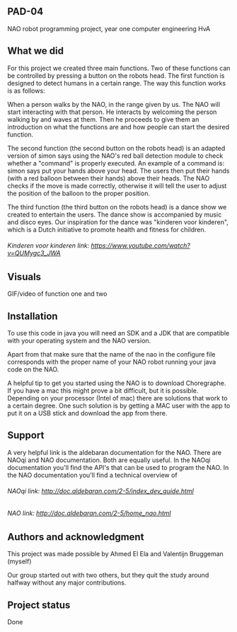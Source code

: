 ## PAD-04
NAO robot programming project, year one computer engineering HvA

## What we did
For this project we created three main functions. Two of these functions can be controlled by pressing a button on 
the robots head. The first function is designed to detect humans in a certain range. The way this function works 
is as follows:

When a person walks by the NAO, in the range given by us. The NAO will start interacting with that person. He 
interacts by welcoming the person walking by and waves at them. Then he proceeds to give them an introduction on what 
the functions are and how people can start the desired function.

The second function (the second button on the robots head) is an adapted version of simon says using the NAO's red 
ball detection module to check whether a "command" is properly executed. An example of a command is: simon says put 
your hands above your head. The users then put their hands (with a red balloon between their hands) above their heads. 
The NAO checks if the move is made correctly, otherwise it will tell the user to adjust the position of the balloon to 
the proper position.

The third function (the third button on the robots head) is a dance show we created to entertain the users. The dance 
show is accompanied by music and disco eyes. Our inspiration for the dance was "kinderen voor kinderen", which is a 
Dutch initiative to promote health and fitness for children.

 
###### Kinderen voor kinderen link: https://www.youtube.com/watch?v=QUMygc3_JWA

## Visuals
GIF/video of function one and two

## Installation
To use this code in java you will need an SDK and a JDK that are compatible with your operating system and the NAO 
version. 

Apart from that make sure that the name of the nao in the configure file corresponds with the proper name of your 
NAO robot running your java code on the NAO.

A helpful tip to get you started using the NAO is to download Choregraphe. If you have a mac this might prove a bit
difficult, but it is possible. Depending on your processor (Intel of mac) there are solutions that work to a certain
degree. One such solution is by getting a MAC user with the app to put it on a USB stick and download the app from 
there.

## Support
A very helpful link is the aldebaran documentation for the NAO. There are NAOqi and NAO documentation. Both are 
equally useful. In the NAOqi documentation you'll find the API's that can be used to program the NAO. In the NAO 
documentation you'll find a technical overview of 

###### NAOqi link: http://doc.aldebaran.com/2-5/index_dev_guide.html
###### NAO link: http://doc.aldebaran.com/2-5/home_nao.html

## Authors and acknowledgment
This project was made possible by Ahmed El Ela and Valentijn Bruggeman (myself)

Our group started out with two others, but they quit the study around halfway without any major contributions.

## Project status
Done